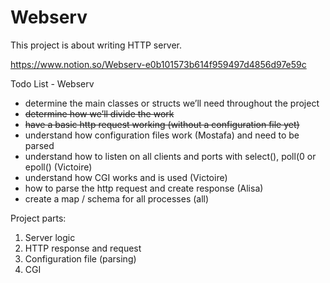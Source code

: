 # Webserv
This project is about writing HTTP server.

https://www.notion.so/Webserv-e0b101573b614f959497d4856d97e59c

Todo List - Webserv 
	
- determine the main classes or structs we’ll need throughout the project
- <s>determine how we’ll divide the work</s>	
- <s>have a basic http request working (without a configuration file yet)</s>
- understand how configuration files work (Mostafa) and need to be parsed
- understand how to listen on all clients and ports with select(), poll(0 or epoll() (Victoire)
- understand how CGI works and is used (Victoire)
- how to parse the http request and create response (Alisa)
- create a map / schema for all processes (all)

Project parts:

1. Server logic
2.  HTTP response and request
3.  Configuration file (parsing)
4.  CGI
